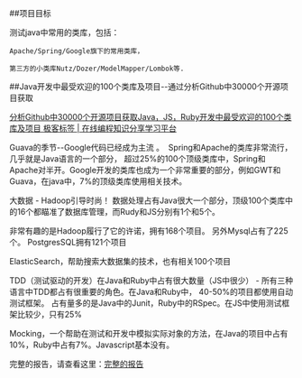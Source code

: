 
##项目目标

测试java中常用的类库，包括：

	Apache/Spring/Google旗下的常用类库，
	
	第三方的小类库Nutz/Dozer/ModelMapper/Lombok等.

##Java开发中最受欢迎的100个类库及项目--通过分析Github中30000个开源项目获取

[分析Github中30000个开源项目获取Java，JS，Ruby开发中最受欢迎的100个类库及项目 极客标签 | 在线编程知识分享学习平台](http://www.gbtags.com/gb/share/2467.htm)  


Guava的季节--Google代码已经成为主流 。  Spring和Apache的类库非常流行，几乎就是Java语言的一个部分， 超过25%的100个顶级类库中，Spring和Apache对半开。Google开发的类库也成为一个非常重要的部分，例如GWT和Guava，在java中，7%的顶级类库使用相关技术。

大数据 - Hadoop引导时尚！ 数据处理占有Java很大一个部分，顶级100个类库中的16个都瞄准了数据库管理，而Rudy和JS分别有1个和5个。

非常有趣的是Hadoop履行了它的许诺，拥有168个项目。 另外Mysql占有了225个。 PostgresSQL拥有121个项目

ElasticSearch，帮助搜索大数据集的技术，也有相关100个项目

TDD（测试驱动的开发）在Java和Ruby中占有很大数量（JS中很少） - 所有三种语言中TDD都占有很重要的角色。在Java和Ruby中， 40-50%的项目都使用自动测试框架。 占有量多的是Java中的Junit，Ruby中的RSpec。在JS中使用测试框架比较少，只有25%

Mocking，一个帮助在测试和开发中模拟实际对象的方法，在Java的项目中占有10%，Ruby中占有7%。Javascript基本没有。

完整的报告，请查看这里：[完整的报告](http://www.gbtags.com/gb/networks/uploads/6e64cfd2-214e-465e-84d7-920f43efaf9d/Book1.htm)

